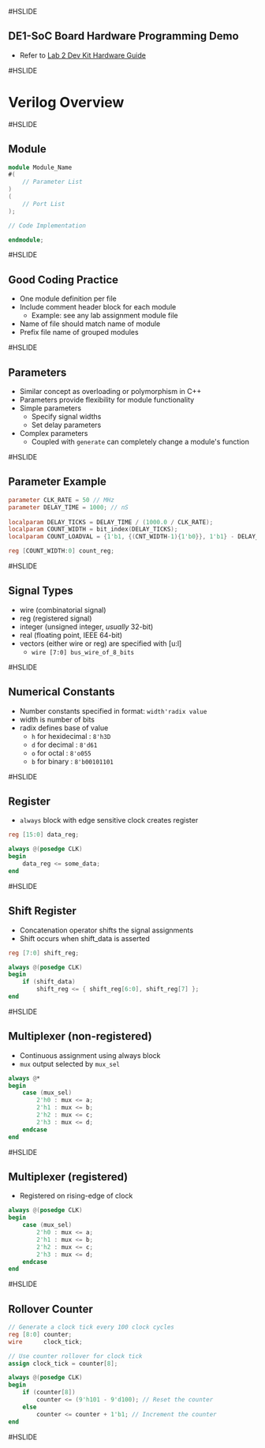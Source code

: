 #HSLIDE

## DE1-SoC Board Hardware Programming Demo

* Refer to [Lab 2 Dev Kit Hardware Guide](https://github.com/CWRU-EECS301/Lab2-Assignment/blob/master/Lab2-Guide/Lab2-DevKitHardwareGuide.md)

#HSLIDE

# Verilog Overview


#HSLIDE

## Module

```Verilog
module Module_Name
#(
	// Parameter List
)
(
	// Port List
);

// Code Implementation

endmodule;
```

#HSLIDE

## Good Coding Practice

* One module definition per file
* Include comment header block for each module
	* Example: see any lab assignment module file
* Name of file should match name of module
* Prefix file name of grouped modules

#HSLIDE

## Parameters

* Similar concept as overloading or polymorphism in C++
* Parameters provide flexibility for module functionality
* Simple parameters
	* Specify signal widths
	* Set delay parameters
* Complex parameters
	* Coupled with `generate` can completely change a module's function


#HSLIDE

## Parameter Example

```Verilog
parameter CLK_RATE = 50 // MHz
parameter DELAY_TIME = 1000; // nS
	
localparam DELAY_TICKS = DELAY_TIME / (1000.0 / CLK_RATE);
localparam COUNT_WIDTH = bit_index(DELAY_TICKS);
localparam COUNT_LOADVAL = {1'b1, {(CNT_WIDTH-1){1'b0}}, 1'b1} - DELAY_TICKS;

reg [COUNT_WIDTH:0] count_reg;
```


#HSLIDE

## Signal Types

* wire     (combinatorial signal)
* reg      (registered signal)
* integer  (unsigned integer, _usually_ 32-bit)
* real     (floating point, IEEE 64-bit)
* vectors (either wire or reg) are specified with [u:l]
	* `wire [7:0] bus_wire_of_8_bits`

#HSLIDE

## Numerical Constants

* Number constants specified in format: `width'radix value`
* width is number of bits
* radix defines base of value
	* `h` for hexidecimal : `8'h3D`
	* `d` for decimal : `8'd61`
	* `o` for octal : `8'o055`
	* `b` for binary : `8'b00101101`


#HSLIDE

## Register

* `always` block with edge sensitive clock creates register

```Verilog
reg [15:0] data_reg;

always @(posedge CLK)
begin
	data_reg <= some_data;
end
```

#HSLIDE

## Shift Register

* Concatenation operator shifts the signal assignments
* Shift occurs when shift_data is asserted

```Verilog
reg [7:0] shift_reg;

always @(posedge CLK)
begin
	if (shift_data)
		shift_reg <= { shift_reg[6:0], shift_reg[7] };
end
```

#HSLIDE

## Multiplexer (non-registered)

* Continuous assignment using always block
* `mux` output selected by `mux_sel`

```Verilog
always @*
begin
	case (mux_sel)
		2'h0 : mux <= a;
		2'h1 : mux <= b;
		2'h2 : mux <= c;
		2'h3 : mux <= d;
	endcase
end
```

#HSLIDE

## Multiplexer (registered)

* Registered on rising-edge of clock

```Verilog
always @(posedge CLK)
begin
	case (mux_sel)
		2'h0 : mux <= a;
		2'h1 : mux <= b;
		2'h2 : mux <= c;
		2'h3 : mux <= d;
	endcase
end
```


#HSLIDE

## Rollover Counter

```Verilog
// Generate a clock tick every 100 clock cycles
reg [8:0] counter;
wire      clock_tick;

// Use counter rollover for clock tick
assign clock_tick = counter[8];

always @(posedge CLK)
begin
	if (counter[8])
		counter <= (9'h101 - 9'd100); // Reset the counter
	else
		counter <= counter + 1'b1; // Increment the counter
end
```

#HSLIDE



